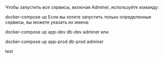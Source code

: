 Чтобы запустить все сервисы, включая Adminer, используйте команду:

docker-compose up
Если вы хотите запустить только определенные сервисы, вы можете указать их имена:

docker-compose up app-dev db-dev adminer
или

docker-compose up app-prod db-prod adminer


test